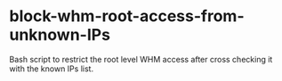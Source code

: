 # block-whm-root-access-from-unknown-IPs
Bash script to restrict the root level WHM access after cross checking it with the known IPs list.
